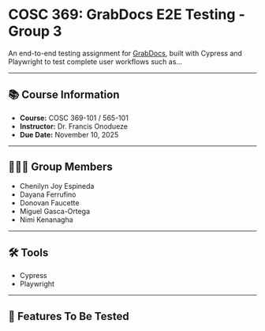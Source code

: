 # COSC 369: GrabDocs E2E Testing - Group 3

An end-to-end testing assignment for [GrabDocs](https://grabdocs.com/), built with Cypress and Playwright to test complete user workflows such as...

---

## 📚 Course Information
- **Course:** COSC 369-101 / 565-101
- **Instructor:** Dr. Francis Onodueze
- **Due Date:** November 10, 2025

---

## 🧑‍🧑‍🧒 Group Members
- Chenilyn Joy Espineda
- Dayana Ferrufino
- Donovan Faucette
- Miguel Gasca-Ortega
- Nimi Kenanagha

---

## 🛠️ Tools
- Cypress
- Playwright

---

## ️🌟 Features To Be Tested

